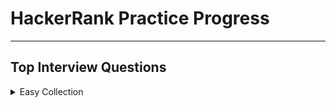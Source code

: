 # HackerRank Practice Progress

---

## Top Interview Questions

<details>

<summary>Easy Collection</summary>

---

~~Array 11/11~~

~~Strings 9/9~~

Linked Lists

Trees 1/5

Sorting and Searching

Dynamic Programming

Design

Math

Others

---

</details>